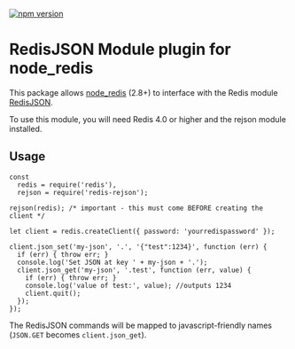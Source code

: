 [![npm version](https://badge.fury.io/js/redis-rejson.svg)](https://badge.fury.io/js/redis-rejson)

# RedisJSON Module plugin for node_redis

This package allows [node_redis](https://github.com/NodeRedis/node_redis) (2.8+) to interface with the Redis module [RedisJSON](http://rejson.io/).

To use this module, you will need Redis 4.0 or higher and the rejson module installed.

## Usage

```
const
  redis = require('redis'),
  rejson = require('redis-rejson');

rejson(redis); /* important - this must come BEFORE creating the client */

let client = redis.createClient({ password: 'yourredispassword' });

client.json_set('my-json', '.', '{"test":1234}', function (err) {
  if (err) { throw err; }
  console.log('Set JSON at key ' + my-json + '.');
  client.json_get('my-json', '.test', function (err, value) {
    if (err) { throw err; }
    console.log('value of test:', value); //outputs 1234
    client.quit();
  });
});

```

The RedisJSON commands will be mapped to javascript-friendly names (`JSON.GET` becomes `client.json_get`).
